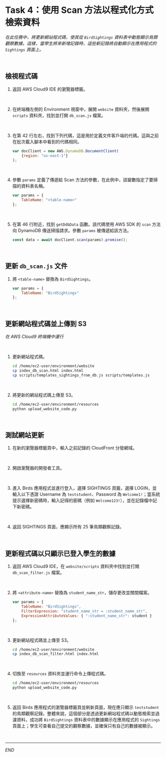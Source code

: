 # Task 4：使用 Scan 方法以程式化方式檢索資料

_在此任務中，將更新網站程式碼，使其從 `BirdSightings` 資料表中動態顯示鳥類觀察數據。這樣，當學生將來新增記錄時，這些新記錄將自動顯示在應用程式的 `Sightings` 頁面上。_

<br>

## 檢視程式碼

1. 返回 AWS Cloud9 IDE 的瀏覽器標籤。

<br>

2. 在終端機左側的 Environment 視窗中，展開 `website` 資料夾，然後展開 `scripts` 資料夾，找到並打開 `db_scan.js` 檔案。

<br>

3. 在第 42 行左右，找到下列代碼，這是用於定義文件客戶端的代碼。這與之前在批次載入腳本中看到的代碼相同。

    ```javascript
    var docClient = new AWS.DynamoDB.DocumentClient(
        {region: "us-east-1"}
    );
    ```

<br>

4. 參數 `params` 定義了傳遞給 Scan 方法的參數，在此例中，該變數指定了要掃描的資料表名稱。

    ```javascript
    var params = {
        TableName: "<table-name>"
    };
    ```

<br>

5. 在第 46 行附近，找到 `getDdbData` 函數。該代碼使用 AWS SDK 的 `scan` 方法向 DynamoDB 傳送掃描請求。參數 `params` 被傳遞給該方法。

    ```javascript
    const data = await docClient.scan(params).promise();
    ```

<br>

## 更新 `db_scan.js` 文件

1. 將 `<table-name>` 替換為 `BirdSightings`。

    ```javascript
    var params = {
        TableName: "BirdSightings"
    };
    ```

<br>

## 更新網站程式碼並上傳到 S3

_在 AWS Cloud9 終端機中運行_

<br>

1. 更新網站程式碼。

    ```bash
    cd /home/ec2-user/environment/website
    cp index_db_scan.html index.html
    cp scripts/templates_sightings_from_db.js scripts/templates.js
    ```

<br>

2. 將更新的網站程式碼上傳至 S3。

    ```bash
    cd /home/ec2-user/environment/resources
    python upload_website_code.py
    ```

<br>

## 測試網站更新

1. 在新的瀏覽器標籤頁中，輸入之前記錄的 CloudFront 分發網域。

<br>

2. 開啟瀏覽器的開發者工具。

<br>

3. 進入 Birds 應用程式並進行登入，選擇 SIGHTINGS 頁籤，選擇 LOGIN，並輸入以下憑證 Username 為 `teststudent`、Password 為 `Welcome1!`；當系統提示選擇新密碼時，輸入記得的密碼（例如 `Welcome123!`），並在記錄檔中記下新密碼。

<br>

4. 返回 SIGHTINGS 頁面，應顯示所有 25 筆鳥類觀察記錄。

<br>

## 更新程式碼以只顯示已登入學生的數據

1. 返回 AWS Cloud9 IDE，在 `website/scripts` 資料夾中找到並打開 `db_scan_filter.js` 檔案。

<br>

2. 將 `<attribute-name>` 替換為 `student_name_str`，儲存更改並關閉檔案。

    ```javascript
    var params = {
        TableName: "BirdSightings",
        FilterExpression: "student_name_str = :student_name_str",
        ExpressionAttributeValues: { ":student_name_str": student }
    };
    ```

<br>

3. 更新網站程式碼並上傳至 S3。

    ```bash
    cd /home/ec2-user/environment/website
    cp index_db_scan_filter.html index.html
    ```

<br>

4. 切換至 `resources` 資料夾並運行命令上傳程式碼。

    ```bash
    cd /home/ec2-user/environment/resources
    python upload_website_code.py
    ```

<br>

5. 返回 Birds 應用程式的瀏覽器標籤頁並刷新頁面，現在應只顯示 `teststudent` 的鳥類觀察記錄。整體來說，這個部分是透過更新網站程式碼以動態檢索並過濾資料，成功將 `BirdSightings` 資料表中的數據顯示在應用程式的 `Sightings` 頁面上；學生可查看自己提交的觀察數據，並確保只有自己的數據被顯示。

<br>

___

_END_
